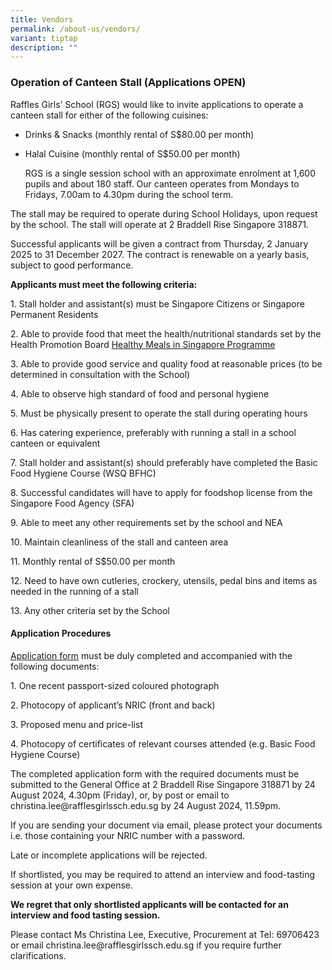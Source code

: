 ```yaml
---
title: Vendors
permalink: /about-us/vendors/
variant: tiptap
description: ""
---
```

<h3><strong>Operation of Canteen Stall (Applications OPEN)</strong></h3>
<p>Raffles Girls’ School (RGS) would like to invite applications to operate
a canteen stall for either of the following cuisines:</p>
<ul data-tight="true" class="tight">
<li>
<p>Drinks &amp; Snacks (monthly rental of S$80.00 per month)</p>
</li>
<li>
<p>Halal Cuisine (monthly rental of S$50.00 per month)</p>
<p></p>
<p>RGS is a single session school with an approximate enrolment at 1,600
pupils and about 180 staff. Our canteen operates from Mondays to Fridays,
7.00am to 4.30pm during the school term.</p>
</li>
</ul>
<p>The stall may be required to operate during School Holidays, upon request
by the school. The stall will operate at 2 Braddell Rise Singapore 318871.</p>
<p>Successful applicants will be given a contract from Thursday, 2 January
2025 to 31 December 2027. The contract is renewable on a yearly basis,
subject to good performance.</p>
<p><strong>Applicants must meet the following criteria:</strong>
</p>
<p>1. Stall holder and assistant(s) must be Singapore Citizens or Singapore
Permanent Residents</p>
<p>2. Able to provide food that meet the health/nutritional standards set
by the Health Promotion Board <a href="https://hpb.gov.sg/schools/school-programmes/healthy-meals-in-schools-programme" rel="noopener noreferrer nofollow" target="_blank">Healthy Meals in Singapore Programme</a>
</p>
<p>3. Able to provide good service and quality food at reasonable prices
(to be determined in consultation with the School)</p>
<p>4. Able to observe high standard of food and personal hygiene</p>
<p>5. Must be physically present to operate the stall during operating hours</p>
<p>6. Has catering experience, preferably with running a stall in a school
canteen or equivalent</p>
<p>7. Stall holder and assistant(s) should preferably have completed the
Basic Food Hygiene Course (WSQ BFHC)</p>
<p>8. Successful candidates will have to apply for foodshop license from
the Singapore Food Agency (SFA)</p>
<p>9. Able to meet any other requirements set by the school and NEA</p>
<p>10. Maintain cleanliness of the stall and canteen area</p>
<p>11. Monthly rental of S$50.00 per month</p>
<p>12. Need to have own cutleries, crockery, utensils, pedal bins and items
as needed in the running of a stall</p>
<p>13. Any other criteria set by the School</p>
<h4><strong>Application Procedures</strong></h4>
<p><a href="/files/Existing_Stall_Application_Form.pdf" rel="noopener noreferrer nofollow" target="_blank">Application form</a> must
be duly completed and accompanied with the following documents:</p>
<p>1. One recent passport-sized coloured photograph</p>
<p>2. Photocopy of applicant’s NRIC (front and back)</p>
<p>3. Proposed menu and price-list</p>
<p>4. Photocopy of certificates of relevant courses attended (e.g. Basic
Food Hygiene Course)</p>
<p>The completed application form with the required documents must be submitted
to the General Office at 2 Braddell Rise Singapore 318871 by 24 August
2024, 4.30pm (Friday), or, by post or email to christina.lee@rafflesgirlssch.edu.sg
by 24 August 2024, 11.59pm.</p>
<p>If you are sending your document via email, please protect your documents
i.e. those containing your NRIC number with a password.</p>
<p>Late or incomplete applications will be rejected.</p>
<p>If shortlisted, you may be required to attend an interview and food-tasting
session at your own expense.</p>
<p><strong>We regret that only shortlisted applicants will be contacted for an interview and food tasting session.</strong>
</p>
<p>Please contact Ms Christina Lee, Executive, Procurement at Tel: 69706423
or email christina.lee@rafflesgirlssch.edu.sg if you require further clarifications.</p>